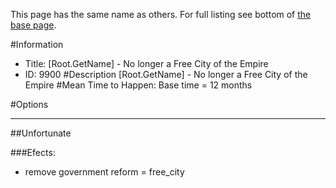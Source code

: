 This page has the same name as others. For full listing see bottom of [the base page](root_getname_no_longer_a_free_city_of_the_empire.md).

#Information
 - Title: [Root.GetName] - No longer a Free City of the Empire
 - ID: 9900
#Description
[Root.GetName] - No longer a Free City of the Empire
#Mean Time to Happen:
Base time = 12 months

#Options

___
##Unfortunate

###Efects:<ul><li>remove government reform = free_city</li></ul>

